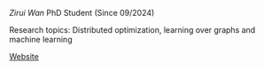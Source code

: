 *Zirui Wan*
PhD Student (Since 09/2024)

Research topics: Distributed optimization, learning over graphs and machine learning

[Website](https://github.com/WANDennis)